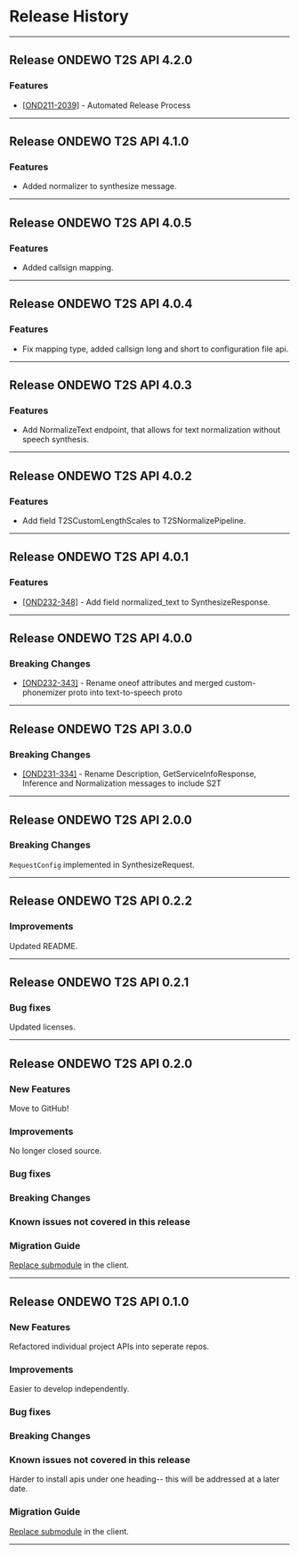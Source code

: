 # Release History
*****************
## Release ONDEWO T2S API 4.2.0

### Features
 * [[OND211-2039]](https://ondewo.atlassian.net/browse/OND211-2039) - Automated Release Process

*****************
## Release ONDEWO T2S API 4.1.0

### Features
* Added normalizer to synthesize message.

*****************
## Release ONDEWO T2S API 4.0.5

### Features
* Added callsign mapping.

*****************
## Release ONDEWO T2S API 4.0.4

### Features
* Fix mapping type, added callsign long and short to configuration file api.

*****************
## Release ONDEWO T2S API 4.0.3

### Features
* Add NormalizeText endpoint, that allows for text normalization without speech synthesis.

*****************
## Release ONDEWO T2S API 4.0.2

### Features
* Add field T2SCustomLengthScales to T2SNormalizePipeline.

*****************
## Release ONDEWO T2S API 4.0.1

### Features
 * [[OND232-348]](https://ondewo.atlassian.net/browse/OND232-348) - Add field normalized_text to SynthesizeResponse.

*****************

## Release ONDEWO T2S API 4.0.0

### Breaking Changes
 * [[OND232-343]](https://ondewo.atlassian.net/browse/OND232-343) - Rename oneof attributes and merged custom-phonemizer proto into text-to-speech proto

*****************
## Release ONDEWO T2S API 3.0.0

### Breaking Changes
 * [[OND231-334]](https://ondewo.atlassian.net/browse/OND231-334) - Rename Description, GetServiceInfoResponse, Inference and Normalization messages to include S2T

*****************

## Release ONDEWO T2S API 2.0.0

### Breaking Changes
`RequestConfig` implemented in SynthesizeRequest.

*****************

## Release ONDEWO T2S API 0.2.2

### Improvements
Updated README.

*****************
## Release ONDEWO T2S API 0.2.1

### Bug fixes
Updated licenses.

*****************
## Release ONDEWO T2S API 0.2.0

### New Features

Move to GitHub!

### Improvements

No longer closed source.

### Bug fixes

### Breaking Changes

### Known issues not covered in this release

### Migration Guide

[Replace submodule](https://stackoverflow.com/a/1260982/7756727) in the client.

*****************

## Release ONDEWO T2S API 0.1.0

### New Features

Refactored individual project APIs into seperate repos.

### Improvements

Easier to develop independently.

### Bug fixes

### Breaking Changes

### Known issues not covered in this release

Harder to install apis under one heading-- this will be addressed at a later date.

### Migration Guide

[Replace submodule](https://stackoverflow.com/a/1260982/7756727) in the client.

*****************
